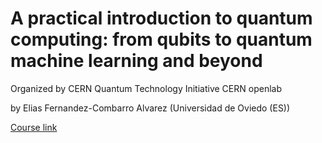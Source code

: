 # A practical introduction to quantum computing: from qubits to quantum machine learning and beyond

Organized by
CERN Quantum Technology Initiative
CERN openlab

by Elias Fernandez-Combarro Alvarez (Universidad de Oviedo (ES)) 

[Course link](https://home.cern/news/announcement/computing/online-introductory-lectures-quantum-computing-6-november)
